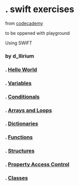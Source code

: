 # . swift exercises

from [codecademy](https://www.codecademy.com/learn/paths/build-ios-apps-with-swiftui)

to be oppened with playground

Using SWIFT
### by d_llirium

### . [Hello World](https://github.com/d-llirium/codecademy/tree/main/SwiftExercises.playground/Pages/HelloWorld.xcplaygroundpage)
### . [Variables](https://github.com/d-llirium/codecademy/tree/main/SwiftExercises.playground/Pages/Variables.xcplaygroundpage)
### . [Conditionals](https://github.com/d-llirium/codecademy/tree/main/SwiftExercises.playground/Pages/Conditional.xcplaygroundpage)
### . [Arrays and Loops](https://github.com/d-llirium/codecademy/tree/main/SwiftExercises.playground/Pages/ArraysAndLoops.xcplaygroundpage)
### . [Dictionaries](https://github.com/d-llirium/codecademy/tree/main/SwiftExercises.playground/Pages/Dictionaries.xcplaygroundpage)
### . [Functions](https://github.com/d-llirium/codecademy/tree/main/SwiftExercises.playground/Pages/Functions.xcplaygroundpage)
### . [Structures](https://github.com/d-llirium/codecademy/tree/main/SwiftExercises.playground/Pages/Structures.xcplaygroundpage)
### . [Property Access Control](https://github.com/d-llirium/codecademy/tree/main/SwiftExercises.playground/Pages/PropertiesAndAccessControl.xcplaygroundpage)
### . [Classes](https://github.com/d-llirium/codecademy/tree/main/SwiftExercises.playground/Pages/Classes.xcplaygroundpage)
